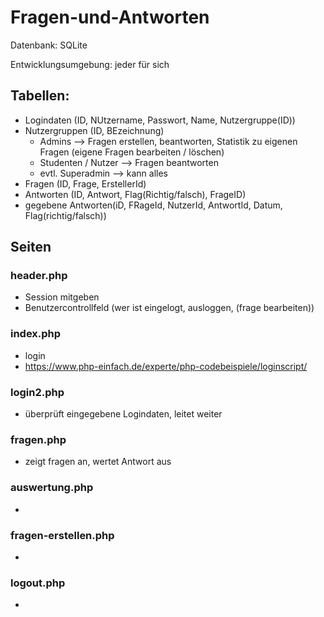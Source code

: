 # Fragen-und-Antworten

Datenbank: SQLite

Entwicklungsumgebung: jeder für sich

## Tabellen:

- Logindaten (ID, NUtzername, Passwort, Name, Nutzergruppe(ID))
- Nutzergruppen (ID, BEzeichnung)
    - Admins --> Fragen erstellen, beantworten, Statistik zu eigenen Fragen (eigene Fragen bearbeiten / löschen)
    - Studenten / Nutzer --> Fragen beantworten
    - evtl. Superadmin --> kann alles
- Fragen (ID, Frage, ErstellerId)
- Antworten (ID, Antwort, Flag(Richtig/falsch), FrageID)
- gegebene Antworten(iD, FRageId, NutzerId, AntwortId, Datum, Flag(richtig/falsch))

## Seiten
### header.php
- Session mitgeben
- Benutzercontrollfeld (wer ist eingelogt, ausloggen, (frage bearbeiten))

### index.php
- login
- https://www.php-einfach.de/experte/php-codebeispiele/loginscript/

### login2.php
- überprüft eingegebene Logindaten, leitet weiter

### fragen.php
- zeigt fragen an, wertet Antwort aus

### auswertung.php
- 

### fragen-erstellen.php
- 

### logout.php
- 
